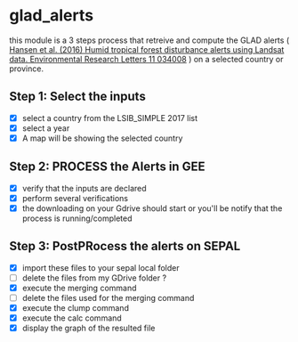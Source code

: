 # glad_alerts

this module is a 3 steps process that retreive and compute the GLAD alerts ( [Hansen et al. (2016) Humid tropical forest disturbance alerts using Landsat data. Environmental Research Letters 11 034008](https://iopscience.iop.org/article/10.1088/1748-9326/11/3/034008) ) on a selected country or province.

## Step 1: Select the inputs 
- [x] select a country from the LSIB_SIMPLE 2017 list 
- [x] select a year
- [x] A map will be showing the selected country 

## Step 2: PROCESS the Alerts in GEE
- [x] verify that the inputs are declared
- [x] perform several verifications
- [x] the downloading on your Gdrive should start or you'll be notify that the process is running/completed

## Step 3: PostPRocess the alerts on SEPAL
- [x] import these files to your sepal local folder
- [ ] delete the files from my GDrive folder ? 
- [x] execute the merging command
- [ ] delete the files used for the merging command
- [x] execute the clump command 
- [x] execute the calc command
- [x] display the graph of the resulted file
